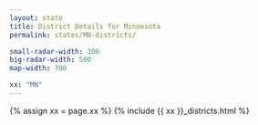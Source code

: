 ```yaml
---
layout: state
title: District Details for Minnesota
permalink: states/MN-districts/

small-radar-width: 300
big-radar-width: 500
map-width: 700

xx: "MN"
---
```


{% assign xx = page.xx %}
{% include {{ xx }}_districts.html %}
